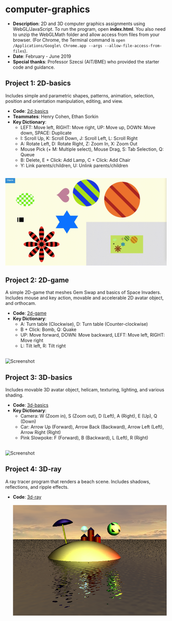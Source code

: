 # computer-graphics
* **Description**: 2D and 3D computer graphics assignments using WebGL/JavaScript. To run the program, open **index.html**. You also need to unzip the WebGLMath folder and allow access from files from your browser. (For Chrome, the Terminal command is `open /Applications/Google\ Chrome.app --args --allow-file-access-from-files`).
* **Date**: February - June 2019
* **Special thanks**: Professor Szecsi (AIT/BME) who provided the starter code and guidance.

## Project 1: 2D-basics <br>
Includes simple and parametric shapes, patterns, animation, selection, position and orientation manipulation, editing, and view.
* **Code**: [2d-basics](https://github.com/jiinjeong/computer-graphics/tree/main/2d-basics)
* **Teammates**: Henry Cohen, Ethan Sorkin
* **Key Dictionary**: 
  * LEFT: Move left, RIGHT: Move right, UP: Move up, DOWN: Move down, SPACE: Duplicate
  * I: Scroll Up, K: Scroll Down, J: Scroll Left, L: Scroll Right
  * A: Rotate Left, D: Rotate Right, Z: Zoom In, X: Zoom Out
  * Mouse Pick (+ M: Multiple select), Mouse Drag, S: Tab Selection, Q: Queue
  * B: Delete, E + Click: Add Lamp, C + Click: Add Chair
  * Y: Link parents/children, U: Unlink parents/children <br><br>

![Screenshot](BasicObjects.gif)

## Project 2: 2D-game <br>
A simple 2D-game that meshes Gem Swap and basics of Space Invaders. Includes mouse and key action, movable and accelerable 2D avatar object, and orthocam.
* **Code**: [2d-game](https://github.com/jiinjeong/computer-graphics/tree/main/2d-game)
* **Key Dictionary**: 
  * A: Turn table (Clockwise), D: Turn table (Counter-clockwise)
  * B + Click: Bomb, Q: Quake 
  * UP: Move forward, DOWN: Move backward, LEFT: Move left, RIGHT: Move right
  * L: Tilt left, R: Tilt right <br><br>

![Screenshot](GemVader.gif)

## Project 3: 3D-basics <br>
Includes movable 3D avatar object, helicam, texturing, lighting, and various shading.
* **Code**: [3d-basics](https://github.com/jiinjeong/computer-graphics/tree/main/3d-basics)
* **Key Dictionary**:
  * Camera: W (Zoom in), S (Zoom out), D (Left), A (Right), E (Up), Q (Down)
  * Car: Arrow Up (Forward), Arrow Back (Backward), Arrow Left (Left), Arrow Right (Right)
  * Pink Slowpoke: F (Forward), B (Backward), L (Left), R (Right) <br><br>

![Screenshot](3dBasic.gif)

## Project 4: 3D-ray <br>
A ray tracer program that renders a beach scene. Includes shadows, reflections, and ripple effects.
* **Code**: [3d-ray](https://github.com/jiinjeong/computer-graphics/tree/main/3d-ray) <br><br>
![Screenshot](Island.png)

